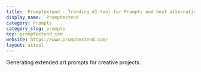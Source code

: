 ```yaml
---
title:  Promptextend - Trending AI tool for Prompts and best alternatives
display_name:  Promptextend
category: Prompts
category_slug: prompts
key: promptextend_com
website: https://www.promptextend.com/
layout: aitool
---
```


Generating extended art prompts for creative projects.

